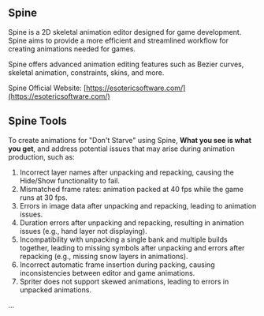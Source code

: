 ## Spine

Spine is a 2D skeletal animation editor designed for game development. Spine aims to provide a more efficient and streamlined workflow for creating animations needed for games.

Spine offers advanced animation editing features such as Bezier curves, skeletal animation, constraints, skins, and more.

Spine Official Website: [https://esotericsoftware.com/](https://esotericsoftware.com/)

## Spine Tools

To create animations for "Don't Starve" using Spine, **What you see is what you get**, and address potential issues that may arise during animation production, such as:

1. Incorrect layer names after unpacking and repacking, causing the Hide/Show functionality to fail.
2. Mismatched frame rates: animation packed at 40 fps while the game runs at 30 fps.
3. Errors in image data after unpacking and repacking, leading to animation issues.
4. Duration errors after unpacking and repacking, resulting in animation issues (e.g., hand layer not displaying).
5. Incompatibility with unpacking a single bank and multiple builds together, leading to missing symbols after unpacking and errors after repacking (e.g., missing snow layers in animations).
6. Incorrect automatic frame insertion during packing, causing inconsistencies between editor and game animations.
7. Spriter does not support skewed animations, leading to errors in unpacked animations.

...
